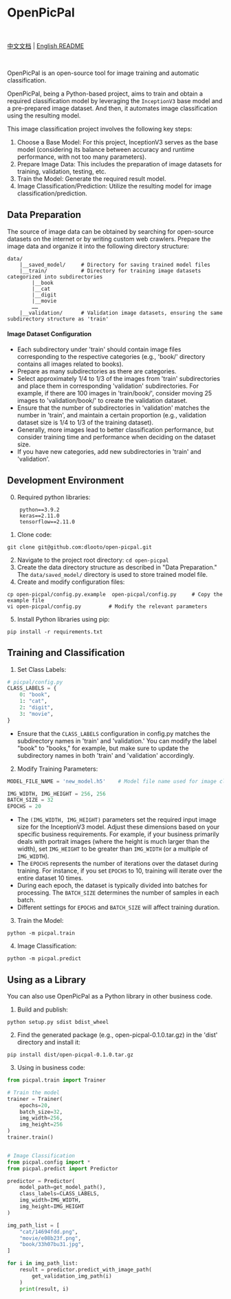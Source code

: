 # OpenPicPal

<br>

[中文文档](README_CN.md) | [English README](README.md)

<br>

OpenPicPal is an open-source tool for image training and automatic classification.

OpenPicPal, being a Python-based project, aims to train and obtain a required classification model by leveraging the `InceptionV3` base model and a pre-prepared image dataset. And then, it automates image classification using the resulting model.

This image classification project involves the following key steps:
1. Choose a Base Model: For this project, InceptionV3 serves as the base model (considering its balance between accuracy and runtime performance, with not too many parameters).
2. Prepare Image Data: This includes the preparation of image datasets for training, validation, testing, etc.
3. Train the Model: Generate the required result model.
4. Image Classification/Prediction: Utilize the resulting model for image classification/prediction.

## Data Preparation
The source of image data can be obtained by searching for open-source datasets on the internet or by writing custom web crawlers.
Prepare the image data and organize it into the following directory structure:
```
data/
    |__saved_model/     # Directory for saving trained model files
    |__train/           # Directory for training image datasets categorized into subdirectories
        |__book
        |__cat
        |__digit
        |__movie
        ……
    |__validation/      # Validation image datasets, ensuring the same subdirectory structure as 'train'
```

#### Image Dataset Configuration
* Each subdirectory under 'train' should contain image files corresponding to the respective categories (e.g., 'book/' directory contains all images related to books).
* Prepare as many subdirectories as there are categories.
* Select approximately 1/4 to 1/3 of the images from 'train' subdirectories and place them in corresponding 'validation' subdirectories. For example, if there are 100 images in 'train/book/', consider moving 25 images to 'validation/book/' to create the validation dataset.
* Ensure that the number of subdirectories in 'validation' matches the number in 'train', and maintain a certain proportion (e.g., validation dataset size is 1/4 to 1/3 of the training dataset).
* Generally, more images lead to better classification performance, but consider training time and performance when deciding on the dataset size.
* If you have new categories, add new subdirectories in 'train' and 'validation'.

## Development Environment
0. Required python libraries:
```shell
    python==3.9.2
    keras==2.11.0
    tensorflow==2.11.0
```

1. Clone code: 
```
git clone git@github.com:dlooto/open-picpal.git
```
2. Navigate to the project root directory: `cd open-picpal`
3. Create the data directory structure as described in "Data Preparation." The `data/saved_model/` directory is used to store trained model file.
4. Create and modify configuration files:
```shell
cp open-picpal/config.py.example  open-picpal/config.py     # Copy the example file
vi open-picpal/config.py         # Modify the relevant parameters
```
5. Install Python libraries using pip:
```shell
pip install -r requirements.txt
```

## Training and Classification
1. Set Class Labels:
```python
# picpal/config.py
CLASS_LABELS = {
    0: "book",
    1: "cat",
    2: "digit",
    3: "movie",
}
```

* Ensure that the `CLASS_LABELS` configuration in config.py matches the subdirectory names in 'train' and 'validation.' You can modify the label "book" to "books," for example, but make sure to update the subdirectory names in both 'train' and 'validation' accordingly.

2. Modify Training Parameters:
```python
MODEL_FILE_NAME = 'new_model.h5'    # Model file name used for image classification

IMG_WIDTH, IMG_HEIGHT = 256, 256     
BATCH_SIZE = 32                      
EPOCHS = 20                         
```
* The `(IMG_WIDTH, IMG_HEIGHT)` parameters set the required input image size for the InceptionV3 model. Adjust these dimensions based on your specific business requirements. For example, if your business primarily deals with portrait images (where the height is much larger than the width), set `IMG_HEIGHT` to be greater than `IMG_WIDTH` (or a multiple of `IMG_WIDTH`).
* The `EPOCHS` represents the number of iterations over the dataset during training. For instance, if you set `EPOCHS` to 10, training will iterate over the entire dataset 10 times.
* During each epoch, the dataset is typically divided into batches for processing. The `BATCH_SIZE` determines the number of samples in each batch.
* Different settings for `EPOCHS` and `BATCH_SIZE` will affect training duration.

3. Train the Model:
```shell
python -m picpal.train
```

4. Image Classification:
```shell
python -m picpal.predict
```


## Using as a Library
You can also use OpenPicPal as a Python library in other business code.

1. Build and publish:
```
python setup.py sdist bdist_wheel
```

2. Find the generated package (e.g., open-picpal-0.1.0.tar.gz) in the 'dist' directory and install it:
```
pip install dist/open-picpal-0.1.0.tar.gz
```

3. Using in business code:
```python
from picpal.train import Trainer

# Train the model
trainer = Trainer(
    epochs=20,
    batch_size=32, 
    img_width=256, 
    img_height=256
)
trainer.train()


# Image Classification
from picpal.config import *
from picpal.predict import Predictor

predictor = Predictor(
    model_path=get_model_path(),
    class_labels=CLASS_LABELS,
    img_width=IMG_WIDTH,
    img_height=IMG_HEIGHT
)

img_path_list = [
    "cat/14694fdd.png",
    "movie/e08b23f.png",
    "book/33h07bu31.jpg",
]

for i in img_path_list:
    result = predictor.predict_with_image_path(
        get_validation_img_path(i)
    )
    print(result, i)
```
